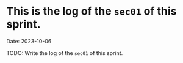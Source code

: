 # This is the log of the `sec01` of this sprint.

Date: 2023-10-06


TODO: Write the log of the `sec01` of this sprint.

